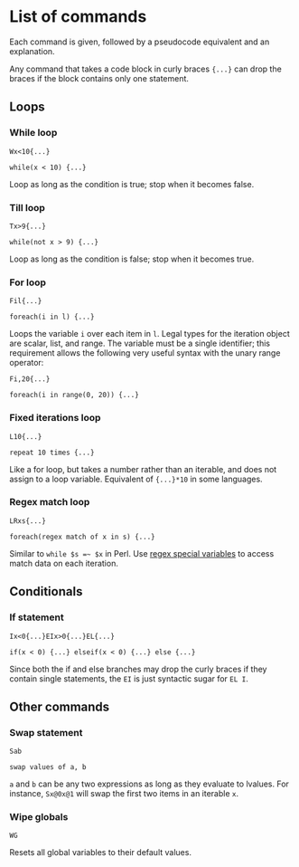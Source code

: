
# List of commands

Each command is given, followed by a pseudocode equivalent and an explanation.

Any command that takes a code block in curly braces `{...}` can drop the braces if the block contains only one statement.

## Loops

### While loop

    Wx<10{...}

    while(x < 10) {...}

Loop as long as the condition is true; stop when it becomes false.

### Till loop

    Tx>9{...}

    while(not x > 9) {...}

Loop as long as the condition is false; stop when it becomes true.

### For loop

    Fil{...}

    foreach(i in l) {...}

Loops the variable `i` over each item in `l`. Legal types for the iteration object are scalar, list, and range. The variable must be a single identifier; this requirement allows the following very useful syntax with the unary range operator:

    Fi,20{...}

    foreach(i in range(0, 20)) {...}

### Fixed iterations loop

    L10{...}

    repeat 10 times {...}

Like a for loop, but takes a number rather than an iterable, and does not assign to a loop variable. Equivalent of `{...}*10` in some languages.

### Regex match loop

    LRxs{...}
    
    foreach(regex match of x in s) {...}

Similar to `while $s =~ $x` in Perl. Use [regex special variables](https://github.com/dloscutoff/pip/blob/master/docs/Regex%20operations.md#match-variables) to access match data on each iteration.

## Conditionals

### If statement

    Ix<0{...}EIx>0{...}EL{...}

    if(x < 0) {...} elseif(x < 0) {...} else {...}

Since both the if and else branches may drop the curly braces if they contain single statements, the `EI` is just syntactic sugar for `EL I`.

## Other commands

### Swap statement

    Sab

    swap values of a, b

`a` and `b` can be any two expressions as long as they evaluate to lvalues. For instance, `Sx@0x@1` will swap the first two items in an iterable `x`.

### Wipe globals

    WG

Resets all global variables to their default values.
